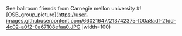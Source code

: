 See ballroom friends from Carnegie mellon university
#![OSB_group_picture](https://user-images.githubusercontent.com/66021647/213742375-f00a8adf-21dd-4c02-a0f2-0a67108efaa0.JPG |width=100)


